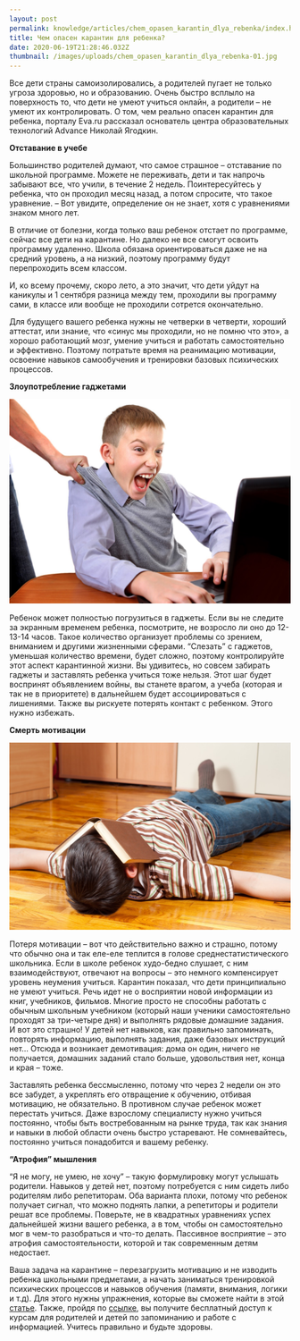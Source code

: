 ```yaml
---
layout: post
permalink: knowledge/articles/chem_opasen_karantin_dlya_rebenka/index.html
title: Чем опасен карантин для ребенка?
date: 2020-06-19T21:28:46.032Z
thumbnail: /images/uploads/chem_opasen_karantin_dlya_rebenka-01.jpg
---
```

Все дети страны самоизолировались, а родителей пугает не только угроза здоровью, но и образованию. Очень быстро всплыло на поверхность то, что дети не умеют учиться онлайн, а родители – не умеют их контролировать. О том, чем реально  опасен карантин для ребенка, порталу Eva.ru рассказал основатель центра образовательных технологий Advance Николай Ягодкин. 

**Отставание в учебе**

Большинство родителей думают, что самое страшное – отставание по школьной программе. Можете не переживать, дети и так напрочь забывают все, что учили, в течение 2 недель. Поинтересуйтесь у ребенка, что он проходил месяц назад, а потом спросите, что такое уравнение. – Вот увидите, определение он не знает, хотя с уравнениями знаком много лет. 

В отличие от болезни, когда только ваш ребенок отстает по программе, сейчас все дети на карантине. Но далеко не все смогут освоить программу удаленно. Школа обязана ориентироваться даже не на средний уровень, а на низкий, поэтому программу будут перепроходить всем классом.

И, ко всему прочему, скоро лето, а это значит, что дети уйдут на каникулы и 1 сентября разница между тем, проходили вы программу сами, в классе или вообще не проходили сотрется окончательно.

Для будущего вашего ребенка нужны не четверки в четверти, хороший аттестат, или знание, что «синус мы проходили, но не помню что это», а хорошо работающий мозг, умение учиться и работать самостоятельно и эффективно.  Поэтому потратьте время на реанимацию мотивации, освоение навыков самообучения и тренировки базовых психических процессов.

**Злоупотребление гаджетами**

![](/images/uploads/chem_opasen_karantin_dlya_rebenka-02.jpg)

Ребенок может полностью погрузиться в гаджеты. Если вы не следите за экранным временем ребенка, посмотрите, не возросло ли оно до 12-13-14 часов. Такое количество организует проблемы со зрением, вниманием и другими жизненными сферами. “Слезать” с гаджетов, уменьшая количество времени, будет сложно, поэтому контролируйте этот аспект карантинной жизни. Вы удивитесь, но совсем забирать гаджеты и заставлять ребенка учиться тоже нельзя. Этот шаг будет воспринят объявлением войны, вы станете врагом, а учеба (которая и так не в приоритете) в дальнейшем будет ассоциироваться с лишениями. Также вы рискуете потерять контакт с ребенком. Этого нужно избежать.

**Смерть мотивации**

![](/images/uploads/chem_opasen_karantin_dlya_rebenka-03.jpg)

Потеря мотивации – вот что действительно важно и страшно, потому что обычно она и так еле-еле теплится в голове среднестатистического школьника. Если в школе ребенок худо-бедно слушает, с ним взаимодействуют, отвечают на вопросы – это немного компенсирует уровень неумения учиться. Карантин показал, что дети принципиально не умеют учиться. Речь идет не о восприятии новой информации из книг, учебников, фильмов. Многие просто не способны работать с обычным школьным учебником (который наши ученики самостоятельно проходят за три-четыре дня) и выполнять рядовые домашние задания. И вот это страшно! У детей нет навыков, как правильно запоминать, повторять  информацию, выполнять задания, даже базовых инструкций нет… Отсюда и возникает демотивация: дома он один, ничего не получается, домашних заданий стало больше, удовольствия нет, конца и края – тоже. 

Заставлять ребенка бессмысленно, потому что через 2 недели он это все забудет, а укреплять его отвращение к обучению, отбивая мотивацию, не обязательно. В противном случае ребенок может перестать учиться. Даже взрослому специалисту нужно учиться постоянно, чтобы быть востребованным на рынке труда, так как знания и навыки в любой области очень быстро устаревают. Не сомневайтесь, постоянно учиться  понадобится и вашему ребенку.

**“Атрофия” мышления**

“Я не могу, не умею, не хочу” – такую формулировку могут услышать родители. Навыков у  детей нет, поэтому потребуется с ним сидеть либо родителям либо репетиторам. Оба варианта плохи, потому что ребенок получает сигнал, что можно поднять лапки, а репетиторы и родители решат все проблемы. Поверьте, не в квадратных уравнениях успех дальнейшей жизни вашего ребенка, а в том, чтобы он самостоятельно мог в чем-то разобраться и что-то делать. Пассивное восприятие – это атрофия самостоятельности, которой и так современным детям недостает. 

Ваша задача на карантине – перезагрузить мотивацию и не изводить ребенка школьными предметами, а начать заниматься тренировкой психических процессов и навыков обучения (памяти, внимания, логики и т.д). Для этого нужны упражнения, которые вы сможете найти в этой [статье](../chem_zanyat_detey_na_karantine). Также, пройдя по [ссылке](https://advance-club.ru/event/karantin), вы получите бесплатный доступ к курсам для родителей и детей по запоминанию и работе с информацией. Учитесь правильно и будьте здоровы. 